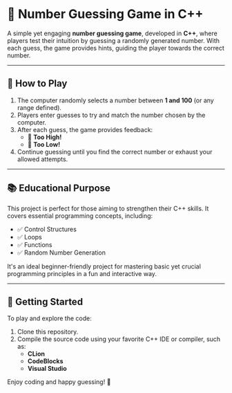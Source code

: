 # 🔢 Number Guessing Game in C++

A simple yet engaging **number guessing game**, developed in **C++**, where players test their intuition by guessing a randomly generated number. With each guess, the game provides hints, guiding the player towards the correct number.

---

## 🎲 How to Play

1. The computer randomly selects a number between **1 and 100** (or any range defined).
2. Players enter guesses to try and match the number chosen by the computer.
3. After each guess, the game provides feedback:
   - 🔼 **Too High!**
   - 🔽 **Too Low!**
4. Continue guessing until you find the correct number or exhaust your allowed attempts.

---

## 📚 Educational Purpose

This project is perfect for those aiming to strengthen their C++ skills. It covers essential programming concepts, including:

- ✅ Control Structures
- ✅ Loops
- ✅ Functions
- ✅ Random Number Generation

It's an ideal beginner-friendly project for mastering basic yet crucial programming principles in a fun and interactive way.

---

## 🚀 Getting Started

To play and explore the code:

1. Clone this repository.
2. Compile the source code using your favorite C++ IDE or compiler, such as:
   - **CLion**
   - **CodeBlocks**
   - **Visual Studio**

Enjoy coding and happy guessing! 🎉
